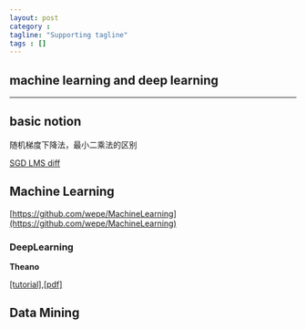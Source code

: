 ```yaml
---
layout: post
category :
tagline: "Supporting tagline"
tags : []
---
```

machine learning and deep learning
---
<!--more-->
---

## basic notion

随机梯度下降法，最小二乘法的区别

[SGD LMS diff](http://blog.ethanrosenthal.com/2016/01/09/explicit-matrix-factorization-sgd-als/)

## Machine Learning

[https://github.com/wepe/MachineLearning](https://github.com/wepe/MachineLearning)


### DeepLearning

**Theano**

[\[tutorial\]](http://deeplearning.net/tutorial/),[\[pdf\]](http://deeplearning.net/tutorial/deeplearning.pdf)

## Data Mining



